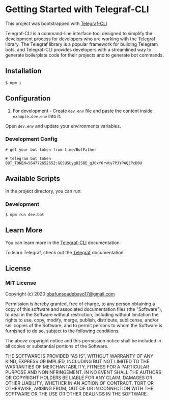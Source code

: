 # Getting Started with Telegraf-CLI

This project was bootstrapped with [Telegraf-CLI](https://github.com/0xridwanobafunso/telegraf-cli)

Telegraf-CLI is a command-line interface tool designed to simplify the development process for developers who are working with the Telegraf library. The Telegraf library is a popular framework for building Telegram bots, and Telegraf-CLI provides developers with a streamlined way to generate boilerplate code for their projects and to generate bot commands.

## Installation

```
$ npm i
```

## Configuration

1. For development - Create `dev.env` file and paste the content inside `example.dev.env` into it.

Open `dev.env` and update your environments variables.

### Development Config

```
# get your bot token from t.me/BotFather

# telegram bot token
BOT_TOKEN=564772652652:GGSUSUygDISBE_qJ0xY6rwty7PJYPAQZPcD0U
```

## Available Scripts

In the project directory, you can run:

### Development

```
$ npm run dev:bot
```

## Learn More

You can learn more in the [Telegraf-CLI](https://ridwanobafunso.xyz/oss/telegraf-cli/docs) documentation.

To learn Telegraf, check out the [Telegraf](https://telegraf.js.org/) documentation.

## License

### MIT License

Copyright (c) 2020 obafunsoadebayo17@gmail.com

Permission is hereby granted, free of charge, to any person obtaining a copy of this software and associated documentation files (the "Software"), to deal in the Software without restriction, including without limitation the rights to use, copy, modify, merge, publish, distribute, sublicense, and/or sell copies of the Software, and to permit persons to whom the Software is furnished to do so, subject to the following conditions:

The above copyright notice and this permission notice shall be included in all copies or substantial portions of the Software.

THE SOFTWARE IS PROVIDED "AS IS", WITHOUT WARRANTY OF ANY KIND, EXPRESS OR IMPLIED, INCLUDING BUT NOT LIMITED TO THE WARRANTIES OF MERCHANTABILITY, FITNESS FOR A PARTICULAR PURPOSE AND NONINFRINGEMENT. IN NO EVENT SHALL THE AUTHORS OR COPYRIGHT HOLDERS BE LIABLE FOR ANY CLAIM, DAMAGES OR OTHER LIABILITY, WHETHER IN AN ACTION OF CONTRACT, TORT OR OTHERWISE, ARISING FROM, OUT OF OR IN CONNECTION WITH THE SOFTWARE OR THE USE OR OTHER DEALINGS IN THE SOFTWARE.
